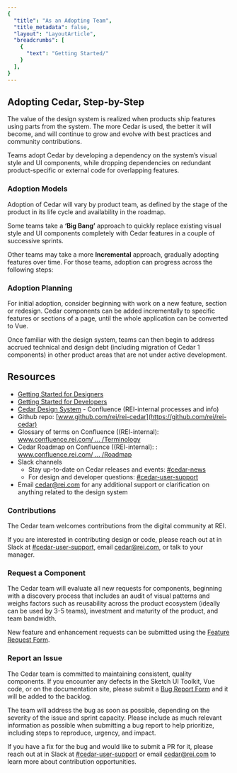 ```yaml
---
{
  "title": "As an Adopting Team",
  "title_metadata": false,
  "layout": "LayoutArticle",
  "breadcrumbs": [
    {
      "text": "Getting Started/"
    }
  ],
}
---
```


<cdr-doc-table-of-contents-shell>

## Adopting Cedar, Step-by-Step

The value of the design system is realized when products ship features using parts from the system.
The more Cedar is used, the better it will become, and will continue to grow and evolve with best practices and community contributions. 

Teams adopt Cedar by developing a dependency on the system’s visual style and UI components, while dropping dependencies on redundant product-specific or external code for overlapping features.

### Adoption Models

Adoption of Cedar will vary by product team, as defined by the stage of the product in its life cycle and availability in the roadmap.

Some teams take a **‘Big Bang’** approach to quickly replace existing visual style and UI components completely with Cedar features in a couple of successive sprints.

Other teams may take a more **Incremental** approach, gradually adopting features over time. For those teams, adoption can progress across the following steps:

<cdr-img :src="$withBase(`/getting-started-as-adopter/image1.png`)"/>


### Adoption Planning

For initial adoption, consider beginning with work on a new feature, section or redesign. Cedar components can be added incrementally to specific features or sections of a page, until the whole application can be converted to Vue.

Once familiar with the design system, teams can then begin to address accrued technical and design debt (including migration of Cedar 1 components) in other product areas that are not under active development.

## Resources

- [Getting Started for Designers](../as-a-designer/)
- [Getting Started for Developers](../as-a-developer/)
- [Cedar Design System](https://confluence.rei.com/display/TP/Cedar+Design+System) - Confluence (REI-internal processes and info)  
- Github repo: [www.github.com/rei/rei-cedar](https://github.com/rei/rei-cedar)
- Glossary of terms on Confluence ((REI-internal): [www.confluence.rei.com/ ... /Terminology](https://confluence.rei.com/display/TP/Terminology)
- Cedar Roadmap on Confluence ((REI-internal): : [www.confluence.rei.com/ ... /Roadmap](https://confluence.rei.com/display/TP/Roadmap)
- Slack channels
  - Stay up-to-date on Cedar releases and events: [#cedar-news](https://rei.slack.com/messages/C5W0VMKGU)
  - For design and developer questions: [#cedar-user-support](https://rei.slack.com/messages/CA58YCGN4)
- Email [cedar@rei.com](mailto:cedar@rei.com) for any additional support or clarification on anything related to the design system

### Contributions

The Cedar team welcomes contributions from the digital community at REI.

If you are interested in contributing design or code, please reach out at in Slack at [#cedar-user-support](https://rei.slack.com/messages/CA58YCGN4), email [cedar@rei.com](mailto:cedar@rei.com), or talk to your manager.

### Request a Component

The Cedar team will evaluate all new requests for components, beginning with a discovery process that includes an audit of visual patterns and weighs factors such as reusability across the product ecosystem (ideally can be used by 3-5 teams), investment and maturity of the product, and team bandwidth. 

New feature and enhancement requests can be submitted using the [Feature Request Form](https://airtable.com/shrcbq9CHthuMO7AC). 

### Report an Issue

The Cedar team is committed to maintaining consistent, quality components. If you encounter any defects in the Sketch UI Toolkit, Vue code, or on the documentation site, please submit a [Bug Report Form](https://airtable.com/shr3wSPCYQbycVx7i) and it will be added to the backlog.

The team will address the bug as soon as possible, depending on the severity of the issue and sprint capacity. Please include as much relevant information as possible when submitting a bug report to help prioritize, including steps to reproduce, urgency, and impact.

If you have a fix for the bug and would like to submit a PR for it, please reach out at in Slack at [#cedar-user-support](https://rei.slack.com/messages/CA58YCGN4) or email [cedar@rei.com](mailto:cedar@rei.com) to learn more about contribution opportunities. 

</cdr-doc-table-of-contents-shell>
